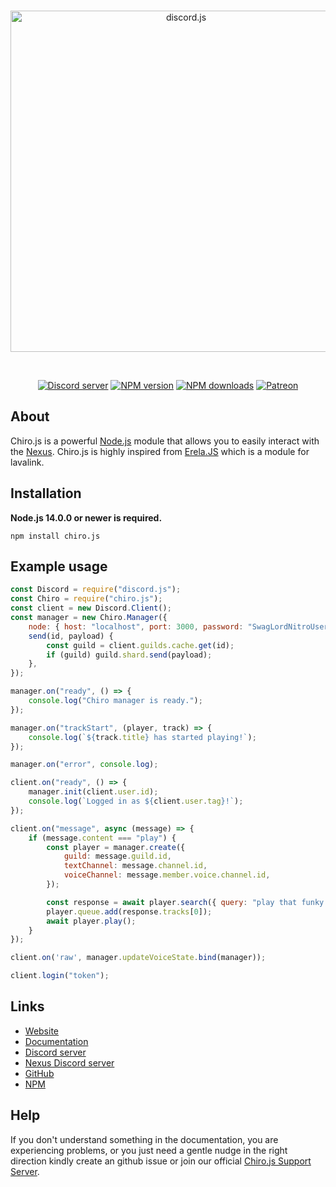 <div align="center">
  <br />
  <p>
    <a href="https://chirojs.openian.dev"><img src="https://menhera-chan.in/img/Chiro.JS.svg" width="546" alt="discord.js" /></a>
  </p>
  <br />
  <p>
    <a href="https://menhera-chan.in/support"><img src="https://img.shields.io/discord/735899211677041099?color=5865F2&logo=discord&logoColor=white" alt="Discord server" /></a>
    <a href="https://www.npmjs.com/package/chiro.js"><img src="https://img.shields.io/npm/v/chiro.js.svg?maxAge=3600" alt="NPM version" /></a>
    <a href="https://www.npmjs.com/package/chiro.js"><img src="https://img.shields.io/npm/dt/chiro.js.svg?maxAge=3600" alt="NPM downloads" /></a>
    <a href="https://www.patreon.com/rohank05"><img src="https://img.shields.io/badge/donate-patreon-F96854.svg" alt="Patreon" /></a>
  </p>
</div>

## About

Chiro.js is a powerful [Node.js](https://nodejs.org) module that allows you to easily interact with the
[Nexus](https://github.com/DevSnowflake/Nexus). Chiro.js is highly inspired from [Erela.JS](https://github.com/MenuDocs/erela.js) which is a module for lavalink.


## Installation

**Node.js 14.0.0 or newer is required.**  

```sh-session
npm install chiro.js
```

## Example usage

```js
const Discord = require("discord.js");
const Chiro = require("chiro.js");
const client = new Discord.Client();
const manager = new Chiro.Manager({    
    node: { host: "localhost", port: 3000, password: "SwagLordNitroUser12345", secure: true },
    send(id, payload) {
        const guild = client.guilds.cache.get(id);
        if (guild) guild.shard.send(payload);
    },
});

manager.on("ready", () => {
    console.log("Chiro manager is ready.");
});

manager.on("trackStart", (player, track) => {
    console.log(`${track.title} has started playing!`);
});

manager.on("error", console.log);

client.on("ready", () => {
    manager.init(client.user.id);
    console.log(`Logged in as ${client.user.tag}!`);
});

client.on("message", async (message) => {
    if (message.content === "play") {
        const player = manager.create({
            guild: message.guild.id,
            textChannel: message.channel.id,
            voiceChannel: message.member.voice.channel.id,
        });

        const response = await player.search({ query: "play that funky music" });
        player.queue.add(response.tracks[0]);
        await player.play();
    }
});

client.on('raw', manager.updateVoiceState.bind(manager));

client.login("token");
```

## Links

- [Website](https://chirojs.openian.dev/)
- [Documentation](https://chirojs.openian.dev/)
- [Discord server](https://menhera-chan.in/support)
- [Nexus Discord server](https://snowflakedev.org/discord)
- [GitHub](https://github.com/DevSnowflake/chiro.js)
- [NPM](https://www.npmjs.com/package/chiro.js)

## Help

If you don't understand something in the documentation, you are experiencing problems, or you just need a gentle nudge in the right direction kindly create an github issue or join our official [Chiro.js Support Server](https://snowflakedev.org/discord).